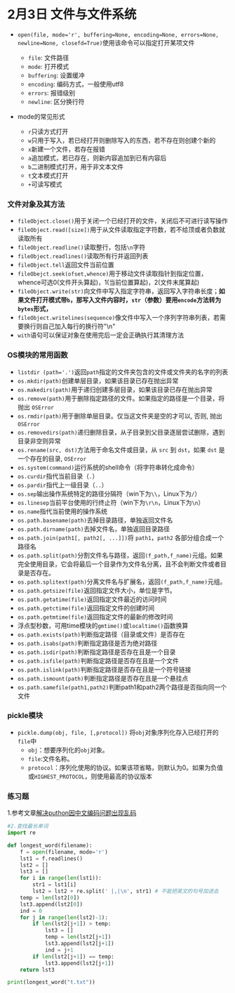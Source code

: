 # 2月3日  文件与文件系统

- `open(file, mode='r', buffering=None, encoding=None, errors=None, newline=None, closefd=True)`使用该命令可以指定打开某项文件
  - `file`: 文件路径
  - `mode`: 打开模式
  - `buffering`: 设置缓冲
  - `encoding`: 编码方式，一般使用utf8
  - `errors`: 报错级别
  - `newline`: 区分换行符

- mode的常见形式
  - `r`只读方式打开
  - `w`只用于写入，若已经打开则删除写入的东西，若不存在则创建个新的
  - `x`新建一个文件，若存在报错
  - `a`追加模式，若已存在，则新内容追加到已有内容后
  - `b`二进制模式打开，用于非文本文件
  - `t`文本模式打开
  - `+`可读写模式

### 文件对象及其方法

- `fileObject.close()`用于关闭一个已经打开的文件，关闭后不可进行读写操作
- `fileObject.read([size])`用于从文件读取指定字符数，若不给顶或者负数就读取所有
- `fileObject.readline()`读取整行，包括`\n`字符
- `fileObject.readlines()`读取所有行并返回列表
- `fileObject.tell`返回文件当前位置
- `fileObejct.seek(ofset,whence)`用于移动文件读取指针到指定位置，whence可选0(文件开头算起)，1(当前位置算起)，2(文件末尾算起)
- `fileObject.write(str)`向文件中写入指定字符串，返回写入字符串长度；**如果文件打开模式带`b`，那写入文件内容时，`str`（参数）要用`encode`方法转为`bytes`形式，**
- `fileObject.writelines(sequence)`像文件中写入一个序列字符串列表，若需要换行则自己加入每行的换行符"\n"
- `with`语句可以保证对象在使用完后一定会正确执行其清理方法

### OS模块的常用函数

- `listdir (path='.')`返回`path`指定的文件夹包含的文件或文件夹的名字的列表
- `os.mkdir(path)`创建单层目录，如果该目录已存在抛出异常
- `os.makedirs(path)`用于递归创建多层目录，如果该目录已存在抛出异常
- `os.remove(path)`用于删除指定路径的文件。如果指定的路径是一个目录，将抛出 `OSError`
- `os.rmdir(path)`用于删除单层目录。仅当这文件夹是空的才可以, 否则, 抛出 `OSError`
- `os.removedirs(path)`递归删除目录，从子目录到父目录逐层尝试删除，遇到目录非空则异常
- `os.rename(src, dst)`方法用于命名文件或目录，从 `src` 到 `dst`，如果 `dst` 是一个存在的目录, `OSError`
- `os.system(command)`运行系统的shell命令（将字符串转化成命令）
- `os.curdir`指代当前目录（`.`）
- `os.pardir`指代上一级目录（`..`）
- `os.sep`输出操作系统特定的路径分隔符（win下为`\\`，Linux下为`/`）
- `os.linesep`当前平台使用的行终止符（win下为`\r\n`，Linux下为`\n`）
- `os.name`指代当前使用的操作系统
- `os.path.basename(path)`去掉目录路径，单独返回文件名
- `os.path.dirname(path)`去掉文件名，单独返回目录路径
- `os.path.join(path1[, path2[, ...]])`将 `path1`，`path2` 各部分组合成一个路径名
- `os.path.split(path)`分割文件名与路径，返回`(f_path,f_name)`元组。如果完全使用目录，它会将最后一个目录作为文件名分离，且不会判断文件或者目录是否存在。
- `os.path.splitext(path)`分离文件名与扩展名，返回`(f_path,f_name)`元组。
- `os.path.getsize(file)`返回指定文件大小，单位是字节。
- `os.path.getatime(file)`返回指定文件最近的访问时间
- `os.path.getctime(file)`返回指定文件的创建时间
- `os.path.getmtime(file)`返回指定文件的最新的修改时间
- 浮点型秒数，可用time模块的`gmtime()`或`localtime()`函数换算
- `os.path.exists(path)`判断指定路径（目录或文件）是否存在
- `os.path.isabs(path)`判断指定路径是否为绝对路径
- `os.path.isdir(path)`判断指定路径是否存在且是一个目录
- `os.path.isfile(path)`判断指定路径是否存在且是一个文件
- `os.path.islink(path)`判断指定路径是否存在且是一个符号链接
- `os.path.ismount(path)`判断指定路径是否存在且是一个悬挂点
- `os.path.samefile(path1,path2)`判断path1和path2两个路径是否指向同一个文件

### pickle模块

- `pickle.dump(obj, file, [,protocol])` 将`obj`对象序列化存入已经打开的`file`中
  - `obj`：想要序列化的`obj`对象。
  - `file`:文件名称。
  - `protocol`：序列化使用的协议。如果该项省略，则默认为0。如果为负值或`HIGHEST_PROTOCOL`，则使用最高的协议版本

### 练习题

1.参考文章[解决puthon因中文编码问题出现乱码](https://blog.csdn.net/xiaojiewang1990/article/details/84136956)

```python
#2.查找最长单词
import re

def longest_word(filename):
    f = open(filename, mode='r')
    lst1 = f.readlines()
    lst2 = []
    lst3 = []
    for i in range(len(lst1)):
        str1 = lst1[i]
        lst2 = lst2 + re.split(' |,|\n', str1) # 不能把英文的句号加进去
    temp = len(lst2[0])
    lst3.append(lst2[0])
    ind = 0
    for j in range(len(lst2)-1):
        if len(lst2[j+1]) > temp:
            lst3 = []
            temp = len(lst2[j+1])
            lst3.append(lst2[j+1])
            ind = j+1
        if len(lst2[j+1]) == temp:
            lst3.append(lst2[j+1])
    return lst3

print(longest_word("t.txt"))
```

